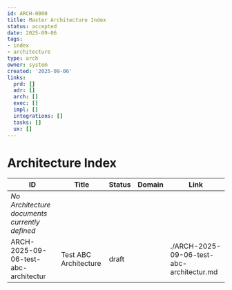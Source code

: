 ```yaml
---
id: ARCH-0000
title: Master Architecture Index
status: accepted
date: 2025-09-06
tags:
- index
- architecture
type: arch
owner: system
created: '2025-09-06'
links:
  prd: []
  adr: []
  arch: []
  exec: []
  impl: []
  integrations: []
  tasks: []
  ux: []
---
```


# Architecture Index

| ID | Title | Status | Domain | Link |
|---|---|---|---|---|
| *No Architecture documents currently defined* |  |  |  |  |
| ARCH-2025-09-06-test-abc-architectur | Test ABC Architecture | draft |  | ./ARCH-2025-09-06-test-abc-architectur.md |
